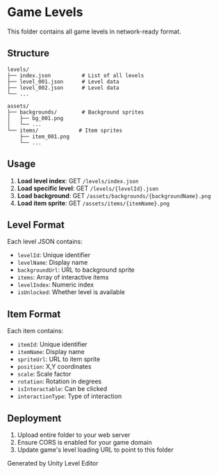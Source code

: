 # Game Levels

This folder contains all game levels in network-ready format.

## Structure

```
levels/
├── index.json          # List of all levels
├── level_001.json      # Level data
├── level_002.json      # Level data
└── ...

assets/
├── backgrounds/        # Background sprites
│   ├── bg_001.png
│   └── ...
└── items/             # Item sprites
    ├── item_001.png
    └── ...
```

## Usage

1. **Load level index**: GET `/levels/index.json`
2. **Load specific level**: GET `/levels/{levelId}.json`
3. **Load background**: GET `/assets/backgrounds/{backgroundName}.png`
4. **Load item sprite**: GET `/assets/items/{itemName}.png`

## Level Format

Each level JSON contains:
- `levelId`: Unique identifier
- `levelName`: Display name
- `backgroundUrl`: URL to background sprite
- `items`: Array of interactive items
- `levelIndex`: Numeric index
- `isUnlocked`: Whether level is available

## Item Format

Each item contains:
- `itemId`: Unique identifier
- `itemName`: Display name
- `spriteUrl`: URL to item sprite
- `position`: X,Y coordinates
- `scale`: Scale factor
- `rotation`: Rotation in degrees
- `isInteractable`: Can be clicked
- `interactionType`: Type of interaction

## Deployment

1. Upload entire folder to your web server
2. Ensure CORS is enabled for your game domain
3. Update game's level loading URL to point to this folder

Generated by Unity Level Editor
